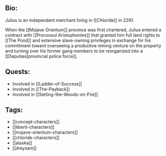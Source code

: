 ## Bio:

Julius is an independent merchant living in [[Chloride]] in 2281.

When the [[Mojave Orientum]] province was first chartered, Julius entered a contract with [[Proconsul Aristophontes]] that granted him full land rights to [[The Pond]] and extensive slave-owning privileges in exchange for his commitment toward overseeing a productive mining venture on the property and turning over his former gang members to be reorganized into a [[Deputies|provincial police force]].

## Quests:

- Involved in [[Ladder-of-Success]]
- Involved in [[The-Payback]]
- Involved in [[Setting-the-Woods-on-Fire]]

## Tags:

- [[concept-characters]]
- [[liberti-characters]]
- [[mojave-orientum-characters]]
- [[chloride-characters]]
- [[alaska]]
- [[dreysam]]